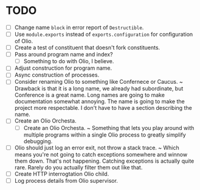# TODO

- [ ] Change name `block` in error report of `Destructible`.
- [ ] Use `module.exports` instead of `exports.configuration` for configuration
of Olio.
- [ ] Create a test of constituent that doesn't fork constituents.
- [ ] Pass around program name and index?
    - [ ] Something to do with Olio, I believe.
- [ ] Adjust construction for program name.
- [ ] Async construction of processes.
- [ ] Consider renaming Olio to something like Confernece or Caucus. ~ Drawback
is that it is a long name, we already had subordinate, but Conference is a great
name. Long names are going to make documentation somewhat annoying. The name is
going to make the project more respectable. I don't have to have a section
describing the name.
- [ ] Create an Olio Orchesta.
    - [ ] Create an Olio Orchesta. ~ Something that lets you play around with
    multiple programs within a single Olio process to greatly simplify
    debugging.
- [ ] Olio should just log an error exit, not throw a stack trace. ~ Which means
you're not going to catch exceptions somewhere and winnow them down. That's not
happening. Catching exceptions is actually quite rare. Rarely do you actually
filter them out like that.
- [ ] Create HTTP interrogtation Olio child.
- [ ] Log process details from Olio supervisor.
